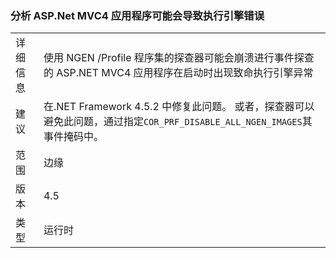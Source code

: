 ### <a name="profiling-aspnet-mvc4-apps-can-lead-to-fatal-execution-engine-error"></a>分析 ASP.Net MVC4 应用程序可能会导致执行引擎错误

|   |   |
|---|---|
|详细信息|使用 NGEN /Profile 程序集的探查器可能会崩溃进行事件探查的 ASP.NET MVC4 应用程序在启动时出现致命执行引擎异常|
|建议|在.NET Framework 4.5.2 中修复此问题。 或者，探查器可以避免此问题，通过指定<code>COR_PRF_DISABLE_ALL_NGEN_IMAGES</code>其事件掩码中。|
|范围|边缘|
|版本|4.5|
|类型|运行时|


